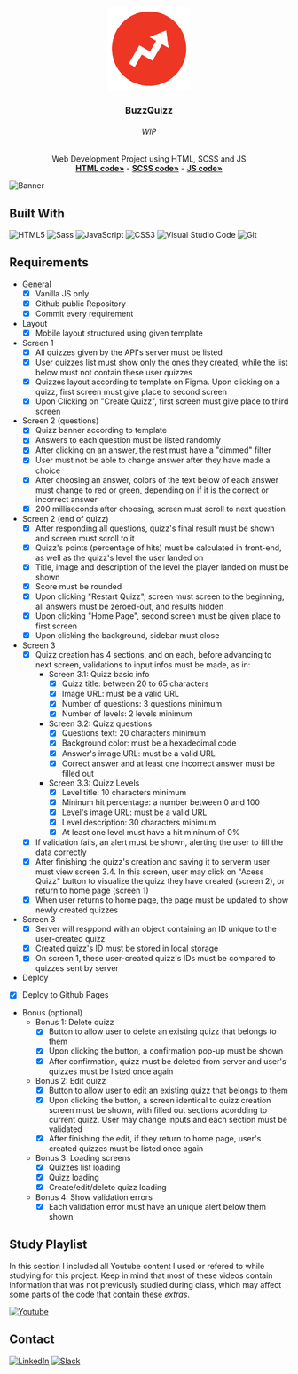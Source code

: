 <div id="top"></div>

<!-- PROJECT LOGO -->

<br />
<div align="center">
  <a href="https://github.com/NivaldoFarias/projeto6-buzzquizz">
    <img src="dist\img\buzzfeed-logo.png" alt="Logo" width="150">
  </a>

<h3 align="center">BuzzQuizz</h3>
  <h6 align="center">WIP</h6>
  <p align="center">
    Web Development Project using HTML, SCSS and JS
    <br />
    <a href="https://github.com/NivaldoFarias/projeto6-buzzquizz/blob/main/index.html"><strong>HTML code»</strong></a>
    -
    <a href="https://github.com/NivaldoFarias/projeto6-buzzquizz/blob/main/scss/main.scss"><strong>SCSS code»</strong></a>
    -
    <a href="https://github.com/NivaldoFarias/projeto6-buzzquizz/blob/main/js/script.js"><strong>JS code»</strong></a>
</div>

![Banner](https://github.com/NivaldoFarias/projeto6-buzzquizz/blob/main/dist/img/protejo6-buzzquizz-full.png?raw=true)

<!-- ABOUT THE PROJECT -->

## Built With

![HTML5](https://img.shields.io/badge/html5-%23E34F26.svg?style=for-the-badge&logo=html5&logoColor=white)
![Sass](https://img.shields.io/badge/Sass-CC6699?style=for-the-badge&logo=sass&logoColor=white)
![JavaScript](https://img.shields.io/badge/JavaScript-F7DF1E?style=for-the-badge&logo=javascript&logoColor=black)
![CSS3](https://img.shields.io/badge/css3-%231572B6.svg?style=for-the-badge&logo=css3&logoColor=white)
![Visual Studio Code](https://img.shields.io/badge/Visual%20Studio%20Code-0078d7.svg?style=for-the-badge&logo=visual-studio-code&logoColor=white)
![Git](https://img.shields.io/badge/git-%23F05033.svg?style=for-the-badge&logo=git&logoColor=white)


## Requirements

- General
  - [x] Vanilla JS only
  - [x] Github public Repository
  - [x] Commit every requirement
- Layout
  - [x] Mobile layout structured using given template
- Screen 1
  - [x] All quizzes given by the API's server must be listed
  - [x] User quizzes list must show only the ones they created, while the list below must not contain these user quizzes
  - [x] Quizzes layout according to template on Figma. Upon clicking on a quizz, first screen must give place to second screen
  - [x] Upon Clicking on "Create Quizz", first screen must give place to third screen
- Screen 2 (questions)
  - [x] Quizz banner according to template
  - [x] Answers to each question must be listed randomly
  - [x] After clicking on an answer, the rest must have a "dimmed" filter 
  - [x] User must not be able to change answer after they have made a choice
  - [x] After choosing an answer, colors of the text below of each answer must change to red or green, depending on if it is the correct or incorrect answer
  - [x] 200 milliseconds after choosing, screen must scroll to next question 
- Screen 2 (end of quizz)
  - [x] After responding all questions, quizz's final result must be shown and screen must scroll to it
  - [x] Quizz's points (percentage of hits) must be calculated in front-end, as well as the quizz's level the user landed on
  - [x] Title, image and description of the level the player landed on must be shown
  - [x] Score must be rounded 
  - [x] Upon clicking "Restart Quizz", screen must screen to the beginning, all answers must be zeroed-out, and results hidden 
  - [x] Upon clicking "Home Page", second screen must be given place to first screen
  - [x] Upon clicking the background, sidebar must close
- Screen 3
  - [x] Quizz creation has 4 sections, and on each, before advancing to next screen, validations to input infos must be made, as in:
    - Screen 3.1: Quizz basic info
      - [x] Quizz title: between 20 to 65 characters
      - [x] Image URL: must be a valid URL
      - [x] Number of questions: 3 questions minimum
      - [x] Number of levels: 2 levels minimum
    - Screen 3.2: Quizz questions
      - [x] Questions text: 20 characters minimum
      - [x] Background color: must be a hexadecimal code
      - [x] Answer's image URL: must be a valid URL
      - [x] Correct answer and at least one incorrect answer must be filled out
    - Screen 3.3: Quizz Levels
      - [x] Level title: 10 characters minimum
      - [x] Mininum hit percentage: a number between 0 and 100
      - [x] Level's image URL: must be a valid URL
      - [x] Level description: 30 characters minimum   
      - [x] At least one level must have a hit mininum of 0%
  - [x] If validation fails, an alert must be shown, alerting the user to fill the data correctly
  - [x] After finishing the quizz's creation and saving it to serverm user must view screen 3.4. In this screen, user may click on "Acess Quizz" button to visualize the quizz they have created (screen 2), or return to home page (screen 1)
  - [x] When user returns to home page, the page must be updated to show newly created quizzes
- Screen 3
  - [x] Server will resppond with an object containing an ID unique to the user-created quizz
  - [x] Created quizz's ID must be stored in local storage
  - [x] On screen 1, these user-created quizz's IDs must be compared to quizzes sent by server
 - Deploy
  - [x] Deploy to Github Pages
- Bonus (optional)
  - Bonus 1: Delete quizz
    - [x] Button to allow user to delete an existing quizz that belongs to them
    - [x] Upon clicking the button, a confirmation pop-up must be shown 
    - [x] After confirmation, quizz must be deleted from server and user's quizzes must be listed once again
  - Bonus 2: Edit quizz
    - [x] Button to allow user to edit an existing quizz that belongs to them
    - [x] Upon clicking the button, a screen identical to quizz creation screen must be shown, with filled out sections acordding to current quizz. User may change inputs and each section must be validated 
    - [x] After finishing the edit, if they return to home page, user's created quizzes must be listed once again 
  - Bonus 3: Loading screens
    - [x] Quizzes list loading
    - [x] Quizz loading 
    - [x] Create/edit/delete quizz loading
  - Bonus 4: Show validation errors
    - [x] Each validation error must have an unique alert below them shown

<!-- Study Playlist -->

## Study Playlist

In this section I included all Youtube content I used or refered to while studying for this project. Keep in mind that most of these videos contain information that was not previously studied during class, which may affect some parts of the code that contain these _extras_.

<a href="https://youtube.com/playlist?list=PLoZj33I2-ANTWqU331l3ZGlZV8I7rr5ZN">![Youtube](https://img.shields.io/badge/YouTube-FF0000?style=for-the-badge&logo=youtube&logoColor=white)</a>

<!-- CONTACT -->

## Contact

[![LinkedIn][linkedin-shield]][linkedin-url]
[![Slack][slack-shield]][slack-url]

<!-- MARKDOWN LINKS & IMAGES -->
<!-- https://www.markdownguide.org/basic-syntax/#reference-style-links -->

[linkedin-shield]: https://img.shields.io/badge/-LinkedIn-black.svg?style=for-the-badge&logo=linkedin&colorB=blue
[linkedin-url]: https://www.linkedin.com/in/nivaldofarias/
[slack-shield]: https://img.shields.io/badge/Slack-4A154B?style=for-the-badge&logo=slack&logoColor=white
[slack-url]: https://driventurmas.slack.com/team/U02T6V2D8D8/
